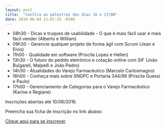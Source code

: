 ```yaml
---
layout: post
title:  "Confira as palestras dos dias 16 e 17/06"
date: 2016-06-04 21:07:25 -0300
---
```

<ul>
    <li>08h30 - Dicas e truques de usabilidade - O que é mais fácil usar é mais fácil vender (Alberto e William)</li>
    <li>09h30 - Gerencie qualquer projeto de forma ágil com Scrum (Jean e Elvis)</li>
    <li>11h00 - Qualidade em software (Priscila Lopes e Hellen)</li>
    <li>13h30 - O futuro do pedido eletrônico e cotação online com SIF (João Bulgareli, Malpelli e João Pedro)</li>
    <li>14h30 - Atualidades do Varejo Farmacêutico (Marcelo Carlosmagno)</li>
    <li>16h00 - Conheça mais sobre SNGPC e Portaria 344/98 (Priscila Guessi e Paulo)</li>
    <li>17h00 - Gerenciamento de Categorias para o Varejo Farmacêutico (Karine e Regiane)</li>
</ul>
<p>Inscrições abertas até 10/06/2016.</p> 

<p>Preencha sua ficha de inscrição no link abaixo:</p>

<p><a href="http://goo.gl/forms/nlTpGDiBRh1atqRG3" title="Link para inscrição">Clique aqui para se inscrever</a></p>